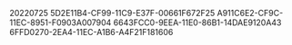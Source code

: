 20220725
5D2E11B4-CF99-11C9-E37F-00661F672F25
A911C6E2-CF9C-11EC-8951-F0903A007904
6643FCC0-9EEA-11E0-86B1-14DAE9120A43
6FFD0270-2EA4-11EC-A1B6-A4F21F181606
